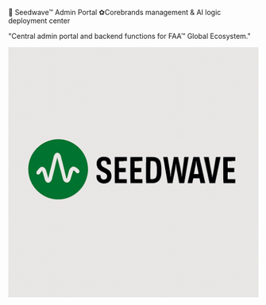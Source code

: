 🦁 Seedwave™ Admin Portal
✿Corebrands management & AI logic deployment center

"Central admin portal and backend functions for FAA™ Global Ecosystem."  

![Your Seedwave Image](assets/seedwave.png)
